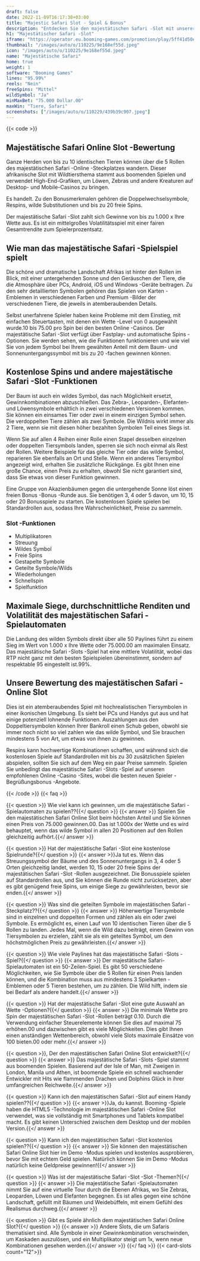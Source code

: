 ```yaml
---
draft: false
date: 2022-11-09T16:17:38+03:00
title: "Majestic Safari Slot - Spiel & Bonus"
description: "Entdecken Sie den majestätischen Safari -Slot mit unserer vollständigen Überprüfung des Gameplays, den Funktionen, maximalen Auszahlungen und wo Sie es mit den besten Casino -Angeboten spielen können."
h1: "Majestätischer Safari -Slot"
iframe: "https://operator.eu.booming-games.com/promotion/play/5ff41d50efcba9001a85f940/desktop/demo-links/en"
thumbnail: "/images/auto/o/110225/9e168ef55d.jpeg"
icon: "/images/auto/o/110225/9e168ef55d.jpeg"
name: "Majestätische Safari"
home: true
weight: 1
software: "Booming Games"
lines: "95.99%"
reels: "Nein"
freeSpins: "Mittel"
wildSymbol: "Ja"
minMaxBet: "75.000 Dollar.00"
maxWin: "Tiere, Safari"
screenshots: ["/images/auto/o/110229/439b39c907.jpeg"]
---
```


{{< code >}}<h2>Majestätische Safari Online Slot -Bewertung</h2><p>Ganze Herden von bis zu 10 identischen Tieren können über die 5 Rollen des majestätischen Safari -Online -Steckplatzes wandern. Dieser afrikanische Slot mit Wildtiersthema stammt aus boomenden Spielen und verwendet High-End-Grafiken, um Löwen, Zebras und andere Kreaturen auf Desktop- und Mobile-Casinos zu bringen.</p><p>Es handelt. Zu den Bonusmerkmalen gehören die Doppelwechselsymbole, Respins, wilde Substitutionen und bis zu 20 freie Spins.</p><p>Der majestätische Safari -Slot zahlt sich Gewinne von bis zu 1.000 x Ihre Wette aus. Es ist ein mittelgroßes Volatilitätsspiel mit einer fairen Gesamtrendite zum Spielerprozentsatz.</p><h2>Wie man das majestätische Safari -Spielspiel spielt</h2><p>Die schöne und dramatische Landschaft Afrikas ist hinter den Rollen im Blick, mit einer untergehenden Sonne und den Geräuschen der Tiere, die die Atmosphäre über PCs, Android, iOS und Windows -Geräte beitragen. Zu den sehr detaillierten Symbolen gehören das Spielen von Karten -Emblemen in verschiedenen Farben und Premium -Bilder der verschiedenen Tiere, die jeweils in atemberaubenden Details.</p><p>Selbst unerfahrene Spieler haben keine Probleme mit dem Einstieg, mit einfachen Steuertasten, mit denen ein Wette -Level von 0 ausgewählt wurde.10 bis 75.00 pro Spin bei den besten Online -Casinos. Der majestätische Safari -Slot verfügt über Fastplay- und automatische Spins -Optionen. Sie werden sehen, wie die Funktionen funktionieren und wie viel Sie von jedem Symbol bei Ihrem gewählten Anteil mit dem Baum- und Sonnenuntergangssymbol mit bis zu 20 -fachen gewinnen können.</p><h2>Kostenlose Spins und andere majestätische Safari -Slot -Funktionen</h2><p>Der Baum ist auch ein wildes Symbol, das nach Möglichkeit ersetzt, Gewinnkombinationen abzuschließen. Das Zebra-, Leoparden-, Elefanten- und Löwensymbole erhältlich in zwei verschiedenen Versionen kommen. Sie können ein einsames Tier oder zwei in einem einzigen Symbol sehen. Die verdoppelten Tiere zählen als zwei Symbole. Die Wildnis wirkt immer als 2 Tiere, wenn sie mit diesen höher bezahlten Symbolen Teil eines Siegs ist.</p><p>Wenn Sie auf allen 4 Reihen einer Rolle einen Stapel desselben einzelnen oder doppelten Tiersymbols landen, sperren sie sich noch einmal als Rest der Rollen. Weitere Beispiele für das gleiche Tier oder das wilde Symbol, reparieren Sie ebenfalls an Ort und Stelle.  Wenn ein anderes Tiersymbol angezeigt wird, erhalten Sie zusätzliche Rückgänge. Es gibt Ihnen eine große Chance, einen Preis zu erhalten, obwohl Sie nicht garantiert sind, dass Sie etwas von dieser Funktion gewinnen.</p><p>Eine Gruppe von Akazienbäumen gegen die untergehende Sonne löst einen freien Bonus -Bonus -Runde aus. Sie benötigen 3, 4 oder 5 davon, um 10, 15 oder 20 Bonusspiele zu starten. Die kostenlosen Spiele spielen bei Standardrollen aus, sodass Ihre Wahrscheinlichkeit, Preise zu sammeln.</p><h3>
Slot -Funktionen</h3><ul>
<li></span>
Multiplikatoren</li>
<li></span>
Streuung</li>
<li></span>
Wildes Symbol</li>
<li></span>
Freie Spins</li>
<li></span>
Gestapelte Symbole</li>
<li></span>
Geteilte Symbole/Wilds</li>
<li></span>
Wiederholungen</li>
<li></span>
Schnellspin</li>
<li></span>
Spielfunktion</li></ul><h2>Maximale Siege, durchschnittliche Renditen und Volatilität des majestätischen Safari -Spielautomaten</h2><p>Die Landung des wilden Symbols direkt über alle 50 Paylines führt zu einem Sieg im Wert von 1.000 x Ihre Wette oder 75.000.00 am maximalen Einsatz. Das majestätische Safari -Slots -Spiel hat eine mittlere Volatilität, wobei das RTP nicht ganz mit den besten Spielspielen übereinstimmt, sondern auf respektable 95 eingestellt ist.99%.</p><h2>Unsere Bewertung des majestätischen Safari -Online Slot</h2><p>Dies ist ein atemberaubendes Spiel mit hochrealistischen Tiersymbolen in einer ikonischen Umgebung. Es sieht bei PCs und Handys gut aus und hat einige potenziell lohnende Funktionen. Auszahlungen aus den Doppeltiersymbolen können Ihrer Bankroll einen Schub geben, obwohl sie immer noch nicht so viel zahlen wie das wilde Symbol, und Sie brauchen mindestens 5 von Art, um etwas von ihnen zu gewinnen.</p><p>Respins kann hochwertige Kombinationen schaffen, und während sich die kostenlosen Spiele auf Standardrollen mit bis zu 30 zusätzlichen Spielen abspielen, sollten Sie sich auf dem Weg ein paar Preise sammeln. Spielen Sie unbedingt das majestätische Safari -Slots -Spiel auf unseren empfohlenen Online -Casino -Sites, wobei die besten neuen Spieler -Begrüßungsbonus -Angebote.</p>
{{< /code >}}
{{< faq >}}

{{< question >}} Wie viel kann ich gewinnen, um die majestätische Safari -Spielautomaten zu spielen??{{</ question >}}
{{< answer >}} Spielen Sie den majestätischen Safari Online Slot beim höchsten Anteil und Sie können einen Preis von 75.000 gewinnen.00. Das ist 1.000x der Wette und es wird behauptet, wenn das wilde Symbol in allen 20 Positionen auf den Rollen gleichzeitig aufhört.{{</ answer >}}

{{< question >}} Hat der majestätische Safari -Slot eine kostenlose Spielrunde?{{</ question >}}
{{< answer >}}Ja tut es. Wenn das Streuungssymbol der Bäume und des Sonnenuntergangs in 3, 4 oder 5 Orten gleichzeitig landet, werden 10, 15 oder 20 freie Spins der majestätischen Safari -Slot -Rollen ausgezeichnet. Die Bonusspiele spielen auf Standardrollen aus, und Sie können die Runde nicht zurücksetzen, aber es gibt genügend freie Spins, um einige Siege zu gewährleisten, bevor sie enden.{{</ answer >}}

{{< question >}} Was sind die geteilten Symbole im majestätischen Safari -Steckplatz??{{</ question >}}
{{< answer >}} Höherwertige Tiersymbole sind in einzelnen und doppelten Formen und zählen als ein oder zwei Symbole. Es ermöglicht es, einen Lauf von 10 identischen Tieren über die 5 Rollen zu landen. Jedes Mal, wenn die Wild dazu beiträgt, einen Gewinn von Tiersymbolen zu erzielen, zählt sie als ein geteiltes Symbol, um den höchstmöglichen Preis zu gewährleisten.{{</ answer >}}

{{< question >}} Wie viele Paylines hat das majestätische Safari -Slots -Spiel?{{</ question >}}
{{< answer >}} Der majestätische Safari-Spielautomaten ist ein 50-Zeilen-Spiel. Es gibt 50 verschiedene Möglichkeiten, wie Sie Symbole über die 5 Rollen für einen Preis landen können, und die Kombination muss aus mindestens 3 Spielkarten -Emblemen oder 5 Tieren bestehen, um zu zählen. Die Wild hilft, indem sie bei Bedarf als andere handelt.{{</ answer >}}

{{< question >}} Hat der majestätische Safari -Slot eine gute Auswahl an Wette -Optionen?{{</ question >}}
{{< answer >}} Die minimale Wette pro Spin der majestätischen Safari -Slot -Rollen beträgt 0.10. Durch die Verwendung einfacher Steuerelemente können Sie dies auf maximal 75 erhöhen.00 und dazwischen gibt es viele Möglichkeiten. Dies gibt Ihnen einen anständigen Wettenbereich, obwohl viele Slots maximale Einsätze von 100 bieten.00 oder mehr.{{</ answer >}}

{{< question >}}, Der den majestätischen Safari Online Slot entwickelt?{{</ question >}}
{{< answer >}} Das majestätische Safari -Slots -Spiel stammt aus boomenden Spielen. Basierend auf der Isle of Man, mit Zweigen in London, Manila und Athen, ist boomende Spiele ein schnell wachsender Entwickler mit Hits wie flammenden Drachen und Dolphins Glück in ihrer umfangreichen Reichweite.{{</ answer >}}

{{< question >}} Kann ich den majestätischen Safari -Slot auf einem Handy spielen??{{</ question >}}
{{< answer >}}Ja, du kannst. Booming -Spiele haben die HTML5 -Technologie im majestätischen Safari -Online Slot verwendet, was sie vollständig mit Smartphones und Tablets kompatibel macht. Es gibt keinen Unterschied zwischen dem Desktop und der mobilen Version.{{</ answer >}}

{{< question >}} Kann ich den majestätischen Safari -Slot kostenlos spielen??{{</ question >}}
{{< answer >}} Sie können den majestätischen Safari Online Slot hier im Demo -Modus spielen und kostenlos ausprobieren, bevor Sie mit echtem Geld spielen. Natürlich können Sie im Demo -Modus natürlich keine Geldpreise gewinnen!{{</ answer >}}

{{< question >}} Was ist der majestätische Safari -Slot -Slot -Themen?{{</ question >}}
{{< answer >}} Die majestätische Safari -Spielautomaten nimmt Sie auf eine virtuelle Tour durch die Ebenen Afrikas, wo Sie Zebras, Leoparden, Löwen und Elefanten begegnen. Es ist alles gegen eine schöne Landschaft, gefüllt mit Bäumen und Weidebüffeln, mit einem Gefühl des Realismus durchweg.{{</ answer >}}

{{< question >}} Gibt es Spiele ähnlich dem majestätischen Safari Online Slot?{{</ question >}}
{{< answer >}} Andere Slots, die um Safaris thematisiert sind. Alle Symbole in einer Gewinnkombination verschwinden, um Kaskaden auszulösen, und ein Multiplikator steigt um 1x, wenn neue Kombinationen gesehen werden.{{</ answer >}}
{{</ faq >}}
{{< card-slots count="12">}}